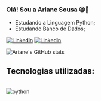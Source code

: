### Olá! Sou a Ariane Sousa 😀👋
- Estudando a Linguagem Python;
- Estudando Banco de Dados;

[![Linkedin](https://img.shields.io/badge/LinkedIn-0077B5?style=for-the-badge&logo=linkedin&logoColor=white)](https://www.linkedin.com/in/ariane-sousa77/)
[![Linkedin](https://img.shields.io/badge/Gmail-D14836?style=for-the-badge&logo=gmail&logoColor=white)](mailto:ariane.crisousa@gmail.com)

![Ariane's GitHub stats](https://github-readme-stats.vercel.app/api?username=Ariane-Sousa&show_icons=true&theme=radical)


## Tecnologias utilizadas:

<div style="display: inline_block"><br/>
  <img align="center" alt="python" src="https://img.shields.io/badge/Python-3776AB?style=for-the-badge&logo=python&logoColor=white" />
